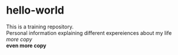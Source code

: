 # hello-world
This is a training repository.
<br>
Personal information explaining different expereiences about my life
<br>
_more copy_
<br>
<b>even more copy<b>
